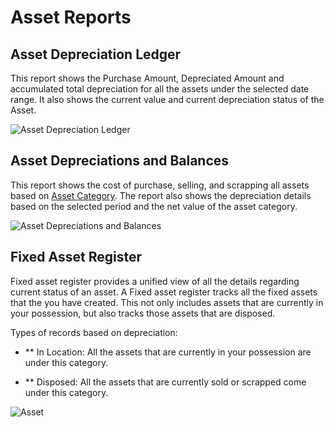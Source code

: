 <!-- add-breadcrumbs -->
# Asset Reports

## Asset Depreciation Ledger

This report shows the Purchase Amount, Depreciated Amount and accumulated total depreciation for all the assets under the selected date range. It also shows the current value and current depreciation status of the Asset.

![Asset Depreciation Ledger](/docs/assets/img/asset/asset-dep-ledger.png)


## Asset Depreciations and Balances
This report shows the cost of purchase, selling, and scrapping all assets based on [Asset Category](/docs/user/manual/en/asset/asset-category). The report also shows the depreciation details based on the selected period and the net value of the asset category.

![Asset Depreciations and Balances](/docs/assets/img/asset/asset-dep-balance.png)

## Fixed Asset Register

Fixed asset register provides a unified view of all the details regarding current status of an asset. A Fixed asset register tracks all the fixed assets that the you have created. This not only includes assets that are currently in your possession, but also tracks those assets that are disposed.

Types of records based on depreciation:

* ** In Location: All the assets that are currently in your possession are under this category.

* ** Disposed: All the assets that are currently sold or scrapped come under this category.

<img class="screenshot" alt="Asset" src="{{docs_base_url}}/v12/assets/img/asset/fixed-asset-register.png">